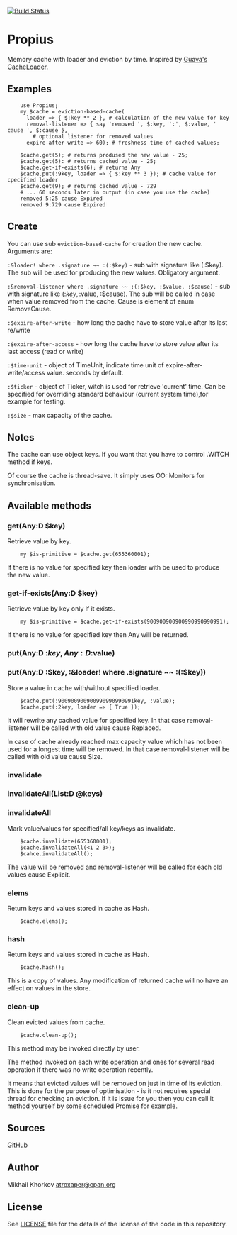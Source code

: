 [![Build Status](https://travis-ci.org/atroxaper/p6-Propius.svg?branch=master)](https://travis-ci.org/atroxaper/p6-Propius)

Propius
=======

Memory cache with loader and eviction by time.
Inspired by [Guava's CacheLoader](https://github.com/google/guava/wiki/CachesExplained).

Examples
--------
        use Propius;
        my $cache = eviction-based-cache(
          loader => { $:key ** 2 }, # calculation of the new value for key
          removal-listener => { say 'removed ', $:key, ':', $:value, ' cause ', $:cause },
            # optional listener for removed values
          expire-after-write => 60); # freshness time of cached values;
        
        $cache.get(5); # returns prodused the new value - 25;
        $cache.get(5): # returns cached value - 25;
        $cache.get-if-exists(6); # returns Any
        $cache.put(:9key, loader => { $:key ** 3 }); # cache value for cpecified loader
        $cache.get(9); # returns cached value - 729
        # ... 60 seconds later in output (in case you use the cache)
        removed 5:25 cause Expired
        removed 9:729 cause Expired
        
Create
------

You can use sub `eviction-based-cache` for creation the new cache.
Arguments are:

`:&loader! where .signature ~~ :(:$key)` - sub with signature like (:$key).
The sub will be used for producing the new values. Obligatory argument.

`:&removal-listener where .signature ~~ :(:$key, :$value, :$cause)` -
sub with signature like (:$key, :$value, :$cause).
The sub will be called in case when value removed from the cache.
Cause is element of enum RemoveCause.

`:$expire-after-write` - how long the cache have to store value after its last re/write

`:$expire-after-access` - how long the cache have to store value after its last access (read or write)

`:$time-unit` - object of TimeUnit, indicate time unit of expire-after-write/access value.
seconds by default.

`:$ticker` - object of Ticker, witch is used for retrieve 'current' time.
Can be specified for overriding standard behaviour (current system time),for example for testing.

`:$size` - max capacity of the cache.

Notes
-----

The cache can use object keys. If you want that you have to control .WITCH method if keys.

Of course the cache is thread-save. It simply uses OO::Monitors for synchronisation.

Available methods
-----------------

### get(Any:D $key)
Retrieve value by key.

        my $is-primitive = $cache.get(655360001);

If there is no value for specified key then loader with be
used to produce the new value.

### get-if-exists(Any:D $key)
Retrieve value by key only if it exists.

        my $is-primitive = $cache.get-if-exists(900900900900990990990991);

If there is no value for specified key then Any will be returned.

### put(Any:D :$key, Any:D :$value)
### put(Any:D :$key, :&loader! where .signature ~~ :(:$key))
Store a value in cache with/without specified loader.

        $cache.put(:900900900900990990990991key, :value);
        $cache.put(:2key, loader => { True });

It will rewrite any cached value for specified key. In that case
removal-listener will be called with old value cause Replaced.

In case of cache already reached max capacity value which has not
been used for a longest time will be removed. In that case
removal-listener will be called with old value cause Size.

### invalidate
### invalidateAll(List:D @keys)
### invalidateAll
Mark value/values for specified/all key/keys as invalidate.

        $cache.invalidate(655360001);
        $cache.invalidateAll(<1 2 3>);
        $cahce.invalidateAll();
        
The value will be removed and removal-listener will be called for each
old values cause Explicit.

### elems
Return keys and values stored in cache as Hash.

        $cache.elems();
        
### hash
Return keys and values stored in cache as Hash.

        $cache.hash();
        
This is a copy of values. Any modification of returned cache will no have
an effect on values in the store.

### clean-up
Clean evicted values from cache.

        $cache.clean-up();
        
This method may be invoked directly by user.

The method invoked on each write operation and ones for several read operation
if there was no write operation recently.

It means that evicted values will be removed on just in time of its eviction.
This is done for the purpose of optimisation - is it not requires special thread
for checking an eviction. If it is issue for you then you can call it method yourself
by some scheduled Promise for example.

Sources
-------

[GitHub](https://github.com/atroxaper/p6-Propius)

Author
------

Mikhail Khorkov <atroxaper@cpan.org>

License
-------

See [LICENSE](LICENSE) file for the details of the license of the code in this repository.

       



